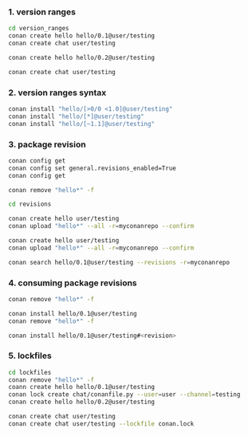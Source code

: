 ### 1. version ranges
```bash
cd version_ranges
conan create hello hello/0.1@user/testing
conan create chat user/testing

conan create hello hello/0.2@user/testing

conan create chat user/testing
```

### 2. version ranges syntax
```bash
conan install "hello/[>0/0 <1.0]@user/testing"
conan install "hello/[*]@user/testing"
conan install "hello/[~1.1]@user/testing"
```

### 3. package revision
```bash
conan config get
conan config set general.revisions_enabled=True
conan config get

conan remove "hello*" -f
```

```bash
cd revisions

conan create hello user/testing
conan upload "hello*" --all -r=myconanrepo --confirm

conan create hello user/testing
conan upload "hello*" --all -r=myconanrepo --confirm

conan search hello/0.1@user/testing --revisions -r=myconanrepo
```

### 4. consuming package revisions
```bash
conan remove "hello*" -f

conan install hello/0.1@user/testing
conan remove "hello*" -f

conan install hello/0.1@user/testing#<revision>
```

### 5. lockfiles
```bash
cd lockfiles
conan remove "hello*" -f
coann create hello hello/0.1@user/testing
conan lock create chat/conanfile.py --user=user --channel=testing
conan create hello hello/0.2@user/testing

conan create chat user/testing
conan create chat user/testing --lockfile conan.lock
```